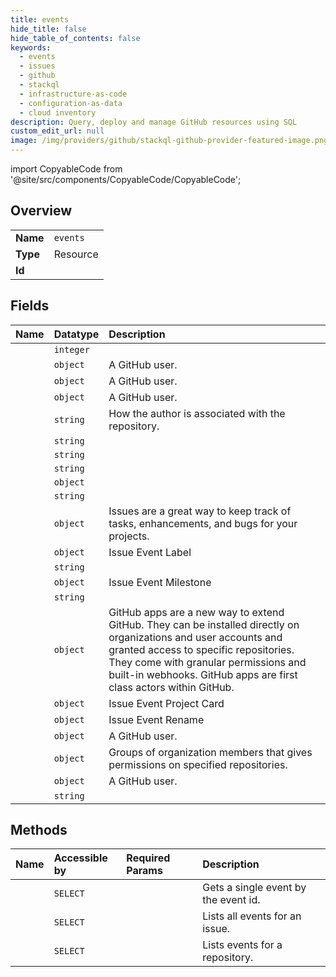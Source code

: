 ```yaml
---
title: events
hide_title: false
hide_table_of_contents: false
keywords:
  - events
  - issues
  - github    
  - stackql
  - infrastructure-as-code
  - configuration-as-data
  - cloud inventory
description: Query, deploy and manage GitHub resources using SQL
custom_edit_url: null
image: /img/providers/github/stackql-github-provider-featured-image.png
---
```


import CopyableCode from '@site/src/components/CopyableCode/CopyableCode';




## Overview
<table><tbody>
<tr><td><b>Name</b></td><td><code>events</code></td></tr>
<tr><td><b>Type</b></td><td>Resource</td></tr>
<tr><td><b>Id</b></td><td><CopyableCode code="github.issues.events" /></td></tr>
</tbody></table>

## Fields
| Name | Datatype | Description |
|:-----|:---------|:------------|
| <CopyableCode code="id" /> | `integer` |  |
| <CopyableCode code="actor" /> | `object` | A GitHub user. |
| <CopyableCode code="assignee" /> | `object` | A GitHub user. |
| <CopyableCode code="assigner" /> | `object` | A GitHub user. |
| <CopyableCode code="author_association" /> | `string` | How the author is associated with the repository. |
| <CopyableCode code="commit_id" /> | `string` |  |
| <CopyableCode code="commit_url" /> | `string` |  |
| <CopyableCode code="created_at" /> | `string` |  |
| <CopyableCode code="dismissed_review" /> | `object` |  |
| <CopyableCode code="event" /> | `string` |  |
| <CopyableCode code="issue" /> | `object` | Issues are a great way to keep track of tasks, enhancements, and bugs for your projects. |
| <CopyableCode code="label" /> | `object` | Issue Event Label |
| <CopyableCode code="lock_reason" /> | `string` |  |
| <CopyableCode code="milestone" /> | `object` | Issue Event Milestone |
| <CopyableCode code="node_id" /> | `string` |  |
| <CopyableCode code="performed_via_github_app" /> | `object` | GitHub apps are a new way to extend GitHub. They can be installed directly on organizations and user accounts and granted access to specific repositories. They come with granular permissions and built-in webhooks. GitHub apps are first class actors within GitHub. |
| <CopyableCode code="project_card" /> | `object` | Issue Event Project Card |
| <CopyableCode code="rename" /> | `object` | Issue Event Rename |
| <CopyableCode code="requested_reviewer" /> | `object` | A GitHub user. |
| <CopyableCode code="requested_team" /> | `object` | Groups of organization members that gives permissions on specified repositories. |
| <CopyableCode code="review_requester" /> | `object` | A GitHub user. |
| <CopyableCode code="url" /> | `string` |  |
## Methods
| Name | Accessible by | Required Params | Description |
|:-----|:--------------|:----------------|:------------|
| <CopyableCode code="get_event" /> | `SELECT` | <CopyableCode code="event_id, owner, repo" /> | Gets a single event by the event id. |
| <CopyableCode code="list_events" /> | `SELECT` | <CopyableCode code="issue_number, owner, repo" /> | Lists all events for an issue. |
| <CopyableCode code="list_events_for_repo" /> | `SELECT` | <CopyableCode code="owner, repo" /> | Lists events for a repository. |
